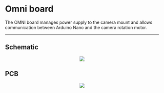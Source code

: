 # Omni board
The OMNI board manages power supply to the camera mount and allows communication between Arduino Nano and the camera rotation motor.

-----------------

## Schematic
<!-- 
Click [here](https://github.com/Intelligent-Machines-Lab/Omni_3D/blob/master/PCB/omnibot_board/board_v1.pdf) to open the schematic pdf.  -->

<div align="center">
  <img src="https://raw.githubusercontent.com/Intelligent-Machines-Lab/Omni_3D/master/PCB/omnibot_board/v1/omni_Schematic.png"><b>
</div>


## PCB

<div align="center">
  <img src="https://raw.githubusercontent.com/Intelligent-Machines-Lab/Omni_3D/master/PCB/omnibot_board/v1/omni_PCB.png"><b>
</div>